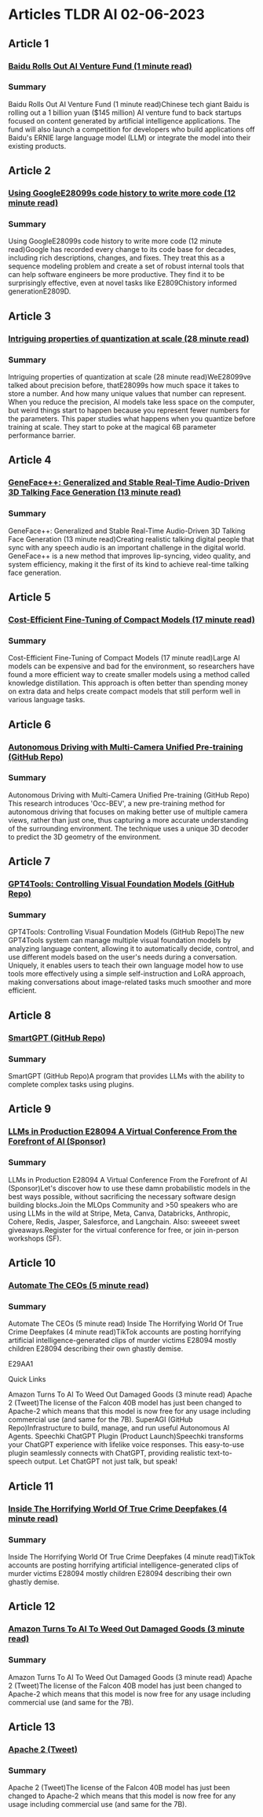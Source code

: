 # Articles TLDR AI 02-06-2023

## Article 1
### [Baidu Rolls Out AI Venture Fund (1 minute read)](https://tldr.tech)
### Summary 
 Baidu Rolls Out AI Venture Fund (1 minute read)Chinese tech giant Baidu is rolling out a 1 billion yuan ($145 million) AI venture fund to back startups focused on content generated by artificial intelligence applications. The fund will also launch a competition for developers who build applications off Baidu's ERNIE large language model (LLM) or integrate the model into their existing products.

## Article 2
### [Using GoogleE28099s code history to write more code (12 minute read)](https://tldr.tech)
### Summary 
 Using GoogleE28099s code history to write more code (12 minute read)Google has recorded every change to its code base for decades, including rich descriptions, changes, and fixes. They treat this as a sequence modeling problem and create a set of robust internal tools that can help software engineers be more productive. They find it to be surprisingly effective, even at novel tasks like E2809Chistory informed generationE2809D.

## Article 3
### [Intriguing properties of quantization at scale (28 minute read)](https://tldr.tech)
### Summary 
 Intriguing properties of quantization at scale (28 minute read)WeE28099ve talked about precision before, thatE28099s how much space it takes to store a number. And how many unique values that number can represent. When you reduce the precision, AI models take less space on the computer, but weird things start to happen because you represent fewer numbers for the parameters. This paper studies what happens when you quantize before training at scale. They start to poke at the magical 6B parameter performance barrier.

## Article 4
### [GeneFace++: Generalized and Stable Real-Time Audio-Driven 3D Talking Face Generation (13 minute read)](https://tldr.tech)
### Summary 
 GeneFace++: Generalized and Stable Real-Time Audio-Driven 3D Talking Face Generation (13 minute read)Creating realistic talking digital people that sync with any speech audio is an important challenge in the digital world. GeneFace++ is a new method that improves lip-syncing, video quality, and system efficiency, making it the first of its kind to achieve real-time talking face generation.

## Article 5
### [Cost-Efficient Fine-Tuning of Compact Models (17 minute read)](https://tldr.tech)
### Summary 
 Cost-Efficient Fine-Tuning of Compact Models (17 minute read)Large AI models can be expensive and bad for the environment, so researchers have found a more efficient way to create smaller models using a method called knowledge distillation. This approach is often better than spending money on extra data and helps create compact models that still perform well in various language tasks.

## Article 6
### [Autonomous Driving with Multi-Camera Unified Pre-training (GitHub Repo)](https://tldr.tech)
### Summary 
 Autonomous Driving with Multi-Camera Unified Pre-training (GitHub Repo)<br>This research introduces 'Occ-BEV', a new pre-training method for autonomous driving that focuses on making better use of multiple camera views, rather than just one, thus capturing a more accurate understanding of the surrounding environment. The technique uses a unique 3D decoder to predict the 3D geometry of the environment.

## Article 7
### [GPT4Tools: Controlling Visual Foundation Models (GitHub Repo)](https://tldr.tech)
### Summary 
 GPT4Tools: Controlling Visual Foundation Models (GitHub Repo)The new GPT4Tools system can manage multiple visual foundation models by analyzing language content, allowing it to automatically decide, control, and use different models based on the user's needs during a conversation. Uniquely, it enables users to teach their own language model how to use tools more effectively using a simple self-instruction and LoRA approach, making conversations about image-related tasks much smoother and more efficient.

## Article 8
### [SmartGPT (GitHub Repo)](https://tldr.tech)
### Summary 
 SmartGPT (GitHub Repo)A program that provides LLMs with the ability to complete complex tasks using plugins.

## Article 9
### [LLMs in Production E28094 A Virtual Conference From the Forefront of AI (Sponsor)](https://tldr.tech)
### Summary 
 LLMs in Production E28094 A Virtual Conference From the Forefront of AI (Sponsor)Let's discover how to use these damn probabilistic models in the best ways possible, without sacrificing the necessary software design building blocks.Join the MLOps Community and >50 speakers who are using LLMs in the wild at Stripe, Meta, Canva, Databricks, Anthropic, Cohere, Redis, Jasper, Salesforce, and Langchain. Also: sweeeet sweet giveaways.Register for the virtual conference for free, or join in-person workshops (SF).

## Article 10
### [Automate The CEOs (5 minute read)](https://tldr.tech)
### Summary 
 Automate The CEOs (5 minute read) Inside The Horrifying World Of True Crime Deepfakes (4 minute read)TikTok accounts are posting horrifying artificial intelligence-generated clips of murder victims E28094 mostly children E28094 describing their own ghastly demise. 


E29AA1




Quick Links



 Amazon Turns To AI To Weed Out Damaged Goods (3 minute read) Apache 2 (Tweet)The license of the Falcon 40B model has just been changed to Apache-2 which means that this model is now free for any usage including commercial use (and same for the 7B). 
 SuperAGI (GitHub Repo)Infrastructure to build, manage, and run useful Autonomous AI Agents. 
 Speechki ChatGPT Plugin (Product Launch)Speechki transforms your ChatGPT experience with lifelike voice responses. This easy-to-use plugin seamlessly connects with ChatGPT, providing realistic text-to-speech output. Let ChatGPT not just talk, but speak!

## Article 11
### [Inside The Horrifying World Of True Crime Deepfakes (4 minute read)](https://tldr.tech)
### Summary 
 Inside The Horrifying World Of True Crime Deepfakes (4 minute read)TikTok accounts are posting horrifying artificial intelligence-generated clips of murder victims E28094 mostly children E28094 describing their own ghastly demise.

## Article 12
### [Amazon Turns To AI To Weed Out Damaged Goods (3 minute read)](https://tldr.tech)
### Summary 
 Amazon Turns To AI To Weed Out Damaged Goods (3 minute read) Apache 2 (Tweet)The license of the Falcon 40B model has just been changed to Apache-2 which means that this model is now free for any usage including commercial use (and same for the 7B). 

## Article 13
### [Apache 2 (Tweet)](https://tldr.tech)
### Summary 
 Apache 2 (Tweet)The license of the Falcon 40B model has just been changed to Apache-2 which means that this model is now free for any usage including commercial use (and same for the 7B).

